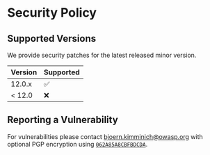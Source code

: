 # Security Policy

## Supported Versions

We provide security patches for the latest released minor version.

| Version | Supported          |
|:--------|:-------------------|
| 12.0.x  | :white_check_mark: |
| < 12.0  | :x:                |

## Reporting a Vulnerability

For vulnerabilities please contact <bjoern.kimminich@owasp.org> with
optional PGP encryption using
[`062A85A8CBFBDCDA`](https://keybase.io/bkimminich/pgp_keys.asc?fingerprint=19c01cb7157e4645e9e2c863062a85a8cbfbdcda).
